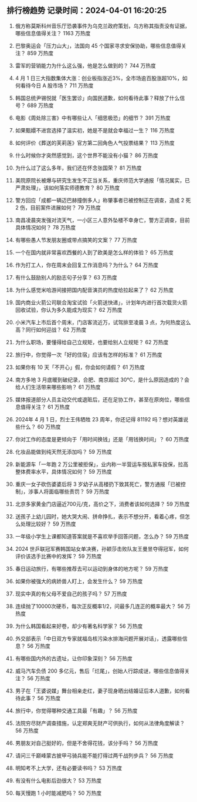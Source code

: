 
## 排行榜趋势 记录时间：2024-04-01 16:20:25
  
  1. 俄方称莫斯科州音乐厅恐袭事件为乌克兰政府策划，乌方称其指责没有证据，哪些信息值得关注？ 1163 万热度
    
  2. 巴黎奥运会「压力山大」，法国向 45 个国家寻求安保协助，哪些信息值得关注？ 859 万热度
    
  3. 雷军的营销能力为什么这么强，他是怎么做到的？ 744 万热度
    
  4. 4 月 1 日三大指数集体大涨：创业板指涨近3%，全市场逾百股涨超10%，如何看待今日 A 股市场？ 711 万热度
    
  5. 韩国总统尹锡悦就「医生罢诊」向国民道歉，如何看待此事？释放了什么信号？ 689 万热度
    
  6. 电影《周处除三害》中有哪些让人「细思极恐」的细节？ 391 万热度
    
  7. 如果甄嬛不进宫选择了温实初，她是不是就会幸福过一生？ 116 万热度
    
  8. 如何评价《葬送的芙莉莲》官方第二回角色人气投票结果？ 113 万热度
    
  9. 什么时候你才突然感觉到，这个世界不能没有小猫？ 86 万热度
    
  10. 为什么过了这么多年，我们还在怀念张国荣？ 81 万热度
    
  11. 美院原院长被爆与研究生发生不正当关系，重庆师范大学通报「情况属实，已严肃处理」，该如何落实师德教育？ 80 万热度
    
  12. 警方回应「成都一辆迈巴赫撞倒多人」称肇事者已被控制正在调查，造成 2 死 2 伤，目前案件进展如何？ 79 万热度
    
  13. 南昌凌晨突发强对流天气，一小区三人意外坠楼不幸身亡，警方正调查，目前具体情况如何？ 78 万热度
    
  14. 有哪些愚人节发朋友圈或带点搞笑的文案？ 77 万热度
    
  15. 一个在国内就非常喜欢西餐的人到了欧美是怎么样的体验？ 65 万热度
    
  16. 作为打工人，你在周末会回复工作消息吗？为什么？ 64 万热度
    
  17. 有什么鼓励别人的励志句子分享？ 63 万热度
    
  18. 为什么感觉米哈游间接把国内配音演员的热度给拉起来了？ 62 万热度
    
  19. 国内商业火箭公司联合淘宝试验「火箭送快递」，计划年内进行首次载货火箭回收试验，你认为多久能成为现实？ 62 万热度
    
  20. 小米汽车上市后首个周末，门店客流近万，试驾排至凌晨 3 点，为何热度这么高？同行如何迎战？ 62 万热度
    
  21. 为什么职场，要懂得给自己立规矩，也要给别人立规矩？ 62 万热度
    
  22. 旅行中，你觉得一次「好的住宿」应该有怎样的标准？ 61 万热度
    
  23. 如果你有 10 天「不开心」假，你会如何请假？ 61 万热度
    
  24. 南方多地 3 月底暖到破纪录，合肥、南京超过 30℃，是什么原因造成的？会给人们生活带来哪些影响？ 61 万热度
    
  25. 媒体报道部分人员主动交代或退赃后，还在足协工作，甚至在原岗位，哪些信息值得关注？ 61 万热度
    
  26. 2024年 4 月 1 日，烈士王伟牺牲 23 周年，你还记得 81192 吗？想对英雄说些什么？ 60 万热度
    
  27. 你对工作的态度是更倾向于「用时间换钱」还是「用钱换时间」？ 60 万热度
    
  28. 化妆品能做到纯天然无添加吗？ 59 万热度
    
  29. 新能源车「一年跑 2 万公里被拒保」，业内称一半营运车按私家车投保，拉高整体费率水平，具体情况如何？ 59 万热度
    
  30. 重庆一女子砍伤婆婆后将 3 岁幼子从高楼扔下致其死亡，警方通报「已被控制」，涉事人将面临哪些责罚？ 59 万热度
    
  31. 北京多家黄金门店逼近700元/克，高价之下，消费者该如何选择？ 59 万热度
    
  32. 送孩子上幼儿园时，她大哭大闹、拼命挣扎，表示不想分开，看着心疼，但怎么处理比较好？ 59 万热度
    
  33. 一年级小学生上课都知道答案就是不喜欢举手回答问题，怎么办？ 59 万热度
    
  34. 2024 世乒联冠军赛韩国站女单决赛，孙颖莎击败队友王曼昱夺得冠军，如何评价该选手比赛中的发挥？ 59 万热度
    
  35. 春日运动旅行，有哪些推荐去可以运动到身体的地方呢？ 59 万热度
    
  36. 如果你被强大的病娇兽人盯上，会发生什么？ 59 万热度
    
  37. 现实中真的有父母不爱自己的孩子吗？ 57 万热度
    
  38. 连续抛了10000次硬币，每次正反概率1/2，问最多几连正的概率最大？ 56 万热度
    
  39. 为什么韩国看起来好卷，却少有著名科学家？ 56 万热度
    
  40. 外交部表示「中日双方专家就福岛核污染水排海问题开展对话」，透露哪些信息？ 56 万热度
    
  41. 有哪些国内外的古遗址，让你印象深刻？ 56 万热度
    
  42. 威马汽车负债 200 多亿元，售后「烂尾」，创始人行踪成谜，哪些信息值得关注？ 56 万热度
    
  43. 男子在「王婆说媒」舞台相亲走红，妻子现身晒出结婚证后本人道歉，如何看待此事？ 56 万热度
    
  44. 旅行中，你觉得哪种交通工具最「有趣」？ 56 万热度
    
  45. 法院穷尽财产调查措施，认定郑爽无财产可供执行，如何从法律角度解读？ 56 万热度
    
  46. 男朋友对自己挺好的，但是不舍得花钱，该分手吗？ 56 万热度
    
  47. 请问三千巅峰蒙古披甲弓骑兵能不能打得过两千战列步兵？ 56 万热度
    
  48. 明知考不上大学，还有必要读书吗？ 53 万热度
    
  49. 有没有什么电影后劲很大？ 53 万热度
    
  50. 每天慢跑 1 小时能减肥吗？ 50 万热度
    